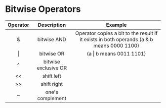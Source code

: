 # Bitwise Operators

| Operator  | Description | Example |
|:-:|:-:|:-:|
| & | bitwise AND | Operator copies a bit to the result if it exists in both operands (a & b means 0000 1100) |
| \| | bitwise OR | (a \| b means 0011 1101)
| ^ | bitwise exclusive OR|
| << | shift left |
| >> | shift right|
| ~ | one's complement| 
 
